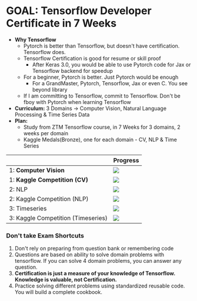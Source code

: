 # GOAL: Tensorflow Developer Certificate in 7 Weeks
- **Why Tensorflow**
  - Pytorch is better than Tensorflow, but doesn't have certification. Tensorflow does.
  - Tensorflow Certification is good for resume or skill proof
    - After Keras 3.0, you would be able to use Pytorch code for Jax or Tensorflow backend for speedup
  - For a beginner, Pytorch is better. Just Pytorch would be enough
    - For a GrandMaster, Pytorch, Tensorflow, Jax or even C. You see beyond library
  - If I am committing to Tensorflow, commit to Tensorflow. Don't be fboy with Pytorch when learning Tensorflow 
- **Curriculum:** 3 Domains -> Computer Vision, Natural Language Processing & Time Series Data
- **Plan:**
    - Study from ZTM Tensorflow course, in 7 Weeks for 3 domains, 2 weeks per domain
    - Kaggle Medals(Bronze), one for each domain - CV, NLP & Time Series

|            | Progress       |
| ----------- | ------------------ |
1: **Computer Vision**                  | ![](https://geps.dev/progress/100) |
1: **Kaggle Competition (CV)**          | ![](https://geps.dev/progress/99) |
2: NLP                                  | ![](https://geps.dev/progress/10) | 
2: Kaggle Competition (NLP)             | ![](https://geps.dev/progress/0) | 
3: Timeseries                           | ![](https://geps.dev/progress/0) | 
3: Kaggle Competition (Timeseries)      | ![](https://geps.dev/progress/0) | 

### Don't take Exam Shortcuts
1. Don't rely on preparing from question bank or remembering code 
2. Questions are based on ability to solve domain problems with tensorflow. If you can solve 4 domain problems, you can answer any question.
3. **Certification is just a measure of your knowledge of Tensorflow. Knowledge is valuable, not Certification.**
4. Practice solving different problems using standardized reusable code. You will build a complete cookbook.